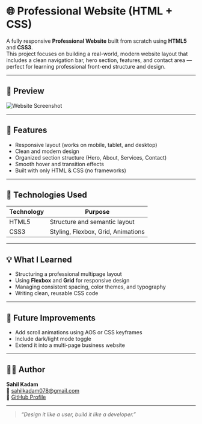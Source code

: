 # 🌐 Professional Website (HTML + CSS)

A fully responsive **Professional Website** built from scratch using **HTML5** and **CSS3**.  
This project focuses on building a real-world, modern website layout that includes a clean navigation bar, hero section, features, and contact area — perfect for learning professional front-end structure and design.

---

## 📸 Preview  
![Website Screenshot](./assets/screen.png)

---

## 🧠 Features
- Responsive layout (works on mobile, tablet, and desktop)  
- Clean and modern design  
- Organized section structure (Hero, About, Services, Contact)  
- Smooth hover and transition effects  
- Built with only HTML & CSS (no frameworks)

---

## 🧩 Technologies Used
| Technology | Purpose |
|-------------|----------|
| HTML5 | Structure and semantic layout |
| CSS3 | Styling, Flexbox, Grid, Animations |

---

## 💡 What I Learned
- Structuring a professional multipage layout  
- Using **Flexbox** and **Grid** for responsive design  
- Managing consistent spacing, color themes, and typography  
- Writing clean, reusable CSS code  

---

## 🚀 Future Improvements
- Add scroll animations using AOS or CSS keyframes  
- Include dark/light mode toggle  
- Extend it into a multi-page business website

---

## 👨‍💻 Author
**Sahil Kadam**  
📧 [sahilkadam078@gmail.com](mailto:sahilkadam078@gmail.com)  
🐙 [GitHub Profile](https://github.com/sahilkadam078)

---

> *“Design it like a user, build it like a developer.”*
